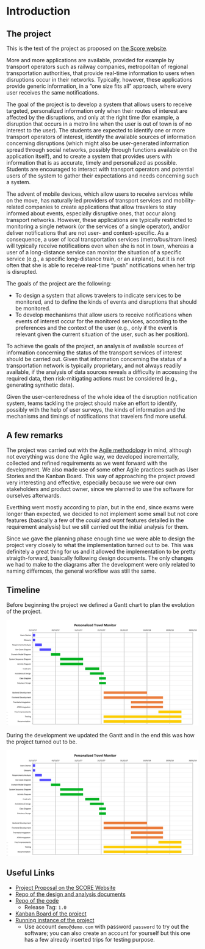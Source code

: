 # Introduction

## The project

This is the text of the project as proposed on [the Score website](http://score-contest.org/2018/projects/ptm.php).

More and more applications are available, provided for example by transport operators such as railway companies, metropolitan of regional transportation authorities, that provide real-time information to users when disruptions occur in their networks. Typically, however, these applications provide generic information, in a “one size fits all” approach, where every user receives the same notifications.

The goal of the project is to develop a system that allows users to receive targeted, personalized information only when their routes of interest are affected by the disruptions, and only at the right time (for example, a disruption that occurs in a metro line when the user is out of town is of no interest to the user). The students are expected to identify one or more transport operators of interest, identify the available sources of information concerning disruptions (which might also be user-generated information spread through social networks, possibly through functions available on the application itself), and to create a system that provides users with information that is as accurate, timely and personalized as possible. Students are encouraged to interact with transport operators and potential users of the system to gather their expectations and needs concerning such a system.

The advent of mobile devices, which allow users to receive services while on the move, has naturally led providers of transport services and mobility-related companies to create applications that allow travelers to stay informed about events, especially disruptive ones, that occur along transport networks. However, these applications are typically restricted to monitoring a single network (or the services of a single operator), and/or deliver notifications that are not user- and context-specific. As a consequence, a user of local transportation services (metro/bus/tram lines) will typically receive notifications even when she is not in town, whereas a user of a long-distance service can monitor the situation of a specific service (e.g., a specific long-distance train, or an airplane), but it is not often that she is able to receive real-time “push” notifications when her trip is disrupted.

The goals of the project are the following:

* To design a system that allows travelers to indicate services to be monitored, and to define the kinds of events and disruptions that should be monitored.
* To develop mechanisms that allow users to receive notifications when events of interest occur for the monitored services, according to the preferences and the context of the user (e.g., only if the event is relevant given the current situation of the user, such as her position).

To achieve the goals of the project, an analysis of available sources of information concerning the status of the transport services of interest should be carried out. Given that information concerning the status of a transportation network is typically proprietary, and not always readily available, if the analysis of data sources reveals a difficulty in accessing the required data, then risk-mitigating actions must be considered (e.g., generating synthetic data).

Given the user-centeredness of the whole idea of the disruption notification system, teams tackling the project should make an effort to identify, possibly with the help of user surveys, the kinds of information and the mechanisms and timings of notifications that travelers find more useful.

## A few remarks

The project was carried out with the [Agile methodology](https://en.wikipedia.org/wiki/Agile_software_development) in mind, although not everything was done the Agile way, we developed incrementally, collected and refined requirements as we went forward with the development. We also made use of some other Agile practices such as User Stories and the Kanban Board. This way of approaching the project proved very interesting and effective, especially because we were our own stakeholders and product owner, since we planned to use the software for ourselves afterwards.

Everthing went mostly according to plan, but in the end, since exams were longer than expected, we decided to not implement some small but not core features (basically a few of the *could* and *want* features detailed in the requirement analysis) but we still carried out the initial analysis for them.

Since we gave the planning phase enough time we were able to design the project very closely to what the implementation turned out to be. This was definitely a great thing for us and it allowed the implementation to be pretty straigth-forward, basically following design documents. The only changes we had to make to the diagrams after the development were only related to naming differnces, the general workflow was still the same.

## Timeline

Before beginning the project we defined a Gantt chart to plan the evolution of the project.

![](Images/Gantt-old.png "Initial Gantt Diagram")

During the development we updated the Gantt and in the end this was how the project turned out to be.

![](Images/Gantt-old.png "Final Gantt Diagram")

## Useful Links

* [Project Proposal on the SCORE Website](http://score-contest.org/2018/projects/ptm.php)
* [Repo of the design and analysis documents](https://github.com/PersonalizedTravelMonitor/Documents)
* [Repo of the code](https://github.com/PersonalizedTravelMonitor/Application)
	* Release Tag: `1.0`
* [Kanban Board of the project](https://github.com/PersonalizedTravelMonitor/Application/projects/1)
* [Running instance of the project](https://travelmonitor.duckdns.org)
	* Use account `demo@demo.com` with password `password` to try out the software; you can also create an account for yourself but this one has a few already inserted trips for testing purpose.

